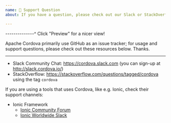 ```yaml
---
name: 💬 Support Question
about: If you have a question, please check out our Slack or StackOverflow!

---
```


--------------^ Click "Preview" for a nicer view!

Apache Cordova primarily use GitHub as an issue tracker; for usage and support questions, please check out these resources below. Thanks.

---

* Slack Community Chat: https://cordova.slack.com (you can sign-up at http://slack.cordova.io/)
* StackOverflow: https://stackoverflow.com/questions/tagged/cordova using the tag `cordova`

If you are using a tools that uses Cordova, like e.g. Ionic, check their support channels:

* Ionic Framework
  * [Ionic Community Forum](https://forum.ionicframework.com/)
  * [Ionic Worldwide Slack](https://ionicworldwide.herokuapp.com/)

